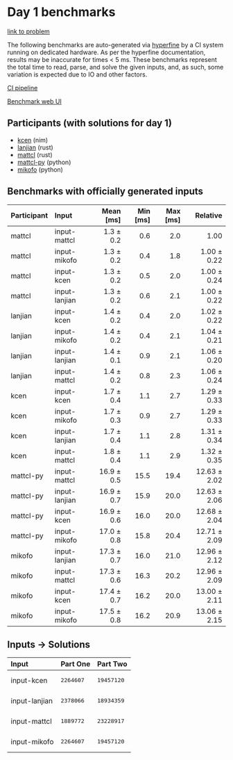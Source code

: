 # Day 1 benchmarks

[link to problem](https://adventofcode.com/2024/day/1)

The following benchmarks are auto-generated via
[hyperfine](https://github.com/sharkdp/hyperfine) by a CI system running on
dedicated hardware. As per the hyperfine documentation, results may be
inaccurate for times < 5 ms. These benchmarks represent the total time to read,
parse, and solve the given inputs, and, as such, some variation is expected due
to IO and other factors.

[CI pipeline](http://ci.papercode.net:8080/teams/main/pipelines/aoc2024)

[Benchmark web UI](https://aoc.ancalagon.black)


## Participants (with solutions for day 1)

- [kcen](https://github.com/kcen/aoc2024) (nim)
- [lanjian](https://github.com/lanjian/aoc-2024) (rust)
- [mattcl](https://github.com/mattcl/aoc2024) (rust)
- [mattcl-py](https://github.com/mattcl/aoc2024-py) (python)
- [mikofo](https://github.com/mikofo/aoc2024) (python)


## Benchmarks with officially generated inputs

| Participant | Input | Mean [ms] | Min [ms] | Max [ms] | Relative |
|:---|:---|---:|---:|---:|---:|
| mattcl | input-mattcl | 1.3 ± 0.2 | 0.6 | 2.0 | 1.00 |
| mattcl | input-mikofo | 1.3 ± 0.2 | 0.4 | 1.8 | 1.00 ± 0.22 |
| mattcl | input-kcen | 1.3 ± 0.2 | 0.5 | 2.0 | 1.00 ± 0.24 |
| mattcl | input-lanjian | 1.3 ± 0.2 | 0.6 | 2.1 | 1.00 ± 0.22 |
| lanjian | input-kcen | 1.4 ± 0.2 | 0.4 | 2.0 | 1.02 ± 0.22 |
| lanjian | input-mikofo | 1.4 ± 0.2 | 0.4 | 2.1 | 1.04 ± 0.21 |
| lanjian | input-lanjian | 1.4 ± 0.1 | 0.9 | 2.1 | 1.06 ± 0.20 |
| lanjian | input-mattcl | 1.4 ± 0.2 | 0.8 | 2.3 | 1.06 ± 0.24 |
| kcen | input-kcen | 1.7 ± 0.4 | 1.1 | 2.7 | 1.29 ± 0.33 |
| kcen | input-mikofo | 1.7 ± 0.3 | 0.9 | 2.7 | 1.29 ± 0.33 |
| kcen | input-lanjian | 1.7 ± 0.4 | 1.1 | 2.8 | 1.31 ± 0.34 |
| kcen | input-mattcl | 1.8 ± 0.4 | 1.1 | 2.9 | 1.32 ± 0.35 |
| mattcl-py | input-mattcl | 16.9 ± 0.5 | 15.5 | 19.4 | 12.63 ± 2.02 |
| mattcl-py | input-lanjian | 16.9 ± 0.7 | 15.9 | 20.0 | 12.63 ± 2.06 |
| mattcl-py | input-kcen | 16.9 ± 0.6 | 16.0 | 20.0 | 12.68 ± 2.04 |
| mattcl-py | input-mikofo | 17.0 ± 0.8 | 15.8 | 20.4 | 12.71 ± 2.09 |
| mikofo | input-lanjian | 17.3 ± 0.7 | 16.0 | 21.0 | 12.96 ± 2.12 |
| mikofo | input-mattcl | 17.3 ± 0.6 | 16.3 | 20.2 | 12.96 ± 2.09 |
| mikofo | input-kcen | 17.4 ± 0.7 | 16.2 | 20.0 | 13.00 ± 2.11 |
| mikofo | input-mikofo | 17.5 ± 0.8 | 16.2 | 20.9 | 13.06 ± 2.15 |


## Inputs -> Solutions

| Input | Part One | Part Two |
|:---|:---|:---|
|input-kcen|<pre>2264607</pre>|<pre>19457120</pre>|
|input-lanjian|<pre>2378066</pre>|<pre>18934359</pre>|
|input-mattcl|<pre>1889772</pre>|<pre>23228917</pre>|
|input-mikofo|<pre>2264607</pre>|<pre>19457120</pre>|